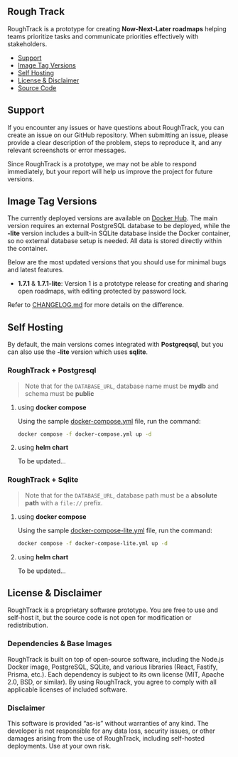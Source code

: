 ## Rough Track

RoughTrack is a prototype for creating **Now-Next-Later roadmaps** helping teams prioritize tasks and communicate priorities effectively with stakeholders.

- [Support](#support)
- [Image Tag Versions](#image-tag-versions)
- [Self Hosting](#self-hosting)
- [License & Disclaimer](#license--disclaimer)
- [Source Code](https://github.com/bkjam/RoughTrack)

## Support

If you encounter any issues or have questions about RoughTrack, you can create an issue on our GitHub repository. When submitting an issue, please provide a clear description of the problem, steps to reproduce it, and any relevant screenshots or error messages.

Since RoughTrack is a prototype, we may not be able to respond immediately, but your report will help us improve the project for future versions.

## Image Tag Versions

The currently deployed versions are available on [Docker Hub](https://hub.docker.com/r/bkjam/roughtrack). The main version requires an external PostgreSQL database to be deployed, while the **-lite** version includes a built-in SQLite database inside the Docker container, so no external database setup is needed. All data is stored directly within the container.

Below are the most updated versions that you should use for minimal bugs and latest features.

- **1.7.1** & **1.7.1-lite**: Version 1 is a prototype release for creating and sharing open roadmaps, with editing protected by password lock.

Refer to [CHANGELOG.md](./CHANGELOG.md) for more details on the difference.

## Self Hosting

By default, the main versions comes integrated with **Postgreqsql**, but you can also use the **-lite** version which uses **sqlite**.

### RoughTrack + Postgresql

> Note that for the `DATABASE_URL`, database name must be **mydb** and schema must be **public**

1. using **docker compose**

   Using the sample [docker-compose.yml](./docker-compose.yml) file, run the command:

   ```bash
   docker compose -f docker-compose.yml up -d
   ```

2. using **helm chart**

   To be updated...

### RoughTrack + Sqlite

> Note that for the `DATABASE_URL`, database path must be a **absolute path** with a `file://` prefix.

1. using **docker compose**

   Using the sample [docker-compose-lite.yml](./docker-compose-lite.yml) file, run the command:

   ```bash
   docker compose -f docker-compose-lite.yml up -d
   ```

2. using **helm chart**

   To be updated...

## License & Disclaimer

RoughTrack is a proprietary software prototype. You are free to use and self-host it, but the source code is not open for modification or redistribution.

### Dependencies & Base Images

RoughTrack is built on top of open-source software, including the Node.js Docker image, PostgreSQL, SQLite, and various libraries (React, Fastify, Prisma, etc.). Each dependency is subject to its own license (MIT, Apache 2.0, BSD, or similar). By using RoughTrack, you agree to comply with all applicable licenses of included software.

### Disclaimer

This software is provided “as-is” without warranties of any kind. The developer is not responsible for any data loss, security issues, or other damages arising from the use of RoughTrack, including self-hosted deployments. Use at your own risk.
